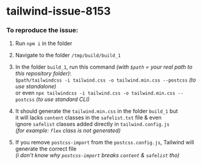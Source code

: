 # tailwind-issue-8153

### To reproduce the issue:
1. Run `npm i` in the folder
  
2. Navigate to the folder `/tmp/build/build_1`  

3. In the folder `build_1`, run this command _(with `$path` = your real path to this repository folder)_:  
`$path/tailwindcss -i tailwind.css -o tailwind.min.css --postcss` _(to use standalone)_  
or even `npx tailwindcss -i tailwind.css -o tailwind.min.css --postcss` _(to use standard CLI)_

4. It should generate the `tailwind.min.css` in the folder `build_1` but   
it will lacks `content` classes in the `safelist.txt` file & even  
ignore `safelist` classes added directly in `tailwind.config.js`  
_(for example: `flex` class is not generated)_

5. If you remove `postcss-import` from the `postcss.config.js`, Tailwind will generate the correct file  
_(i don't know why `postcss-import` breaks `content` & `safelist` tho)_
